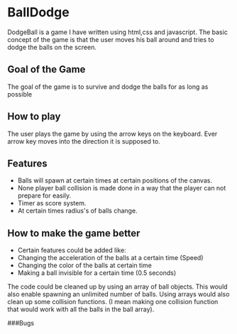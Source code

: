 # BallDodge
DodgeBall is a game I have written using html,css and javascript.
The basic concept of the game is that the user moves his ball around and
tries to dodge the balls on the screen.

## Goal of the Game
The goal of the game is to survive and dodge the balls for as long as possible

## How to play
The user plays the game by using the arrow keys on the keyboard.
Ever arrow key moves into the direction it is supposed to.

## Features
* Balls will spawn at certain times at certain positions of the canvas.
* None player ball collision is made done in a way that the player can not prepare for easily.
* Timer as score system.
* At certain times radius's of balls change.

## How to make the game better
* Certain features could be added like: 
* Changing the acceleration of the balls at a certain time (Speed)
* Changing the color of the balls at certain time
* Making a ball invisible for a certain time (0.5 seconds) 

The code could be cleaned up by using an array of ball objects.
This would also enable spawning an unlimited number of balls.
Using arrays would also clean up some collision functions. 
(I mean making one collision function that would work with all the balls in the 
ball array).

###Bugs


